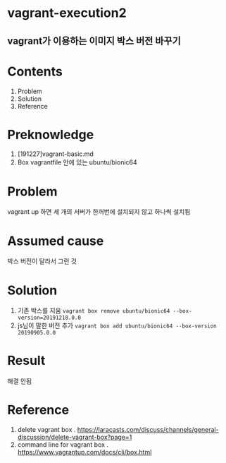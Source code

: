 vagrant-execution2
=========

vagrant가 이용하는 이미지 박스 버전 바꾸기
---------

# Contents  
1. Problem
2. Solution
3. Reference


# Preknowledge  
1. [191227]vagrant-basic.md
2. Box 
vagrantfile 안에 있는 ubuntu/bionic64

# Problem
vagrant up 하면 세 개의 서버가 한꺼번에 설치되지 않고 하나씩 설치됨

# Assumed cause
박스 버전이 달라서 그런 것


# Solution
1. 기존 박스를 지움
```vagrant box remove ubuntu/bionic64 --box-version=20191218.0.0```
2. js님이 말한 버전 추가
```vagrant box add ubuntu/bionic64 --box-version 20190905.0.0```

# Result
해결 안됨

# Reference  
1. delete vagrant box . 
https://laracasts.com/discuss/channels/general-discussion/delete-vagrant-box?page=1
2. command line for vagrant box . 
https://www.vagrantup.com/docs/cli/box.html
